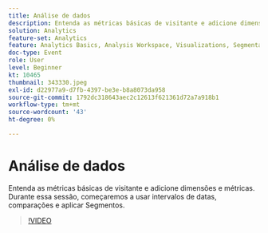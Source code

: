 ```yaml
---
title: Análise de dados
description: Entenda as métricas básicas de visitante e adicione dimensões e métricas.
solution: Analytics
feature-set: Analytics
feature: Analytics Basics, Analysis Workspace, Visualizations, Segmentation, Metrics
doc-type: Event
role: User
level: Beginner
kt: 10465
thumbnail: 343330.jpeg
exl-id: d22977a9-d7fb-4397-be3e-b8a8073da958
source-git-commit: 1792dc318643aec2c12613f621361d72a7a918b1
workflow-type: tm+mt
source-wordcount: '43'
ht-degree: 0%

---
```


# Análise de dados

Entenda as métricas básicas de visitante e adicione dimensões e métricas. Durante essa sessão, começaremos a usar intervalos de datas, comparações e aplicar Segmentos.

>[!VIDEO](https://video.tv.adobe.com/v/343330/?quality=12&learn=on)

